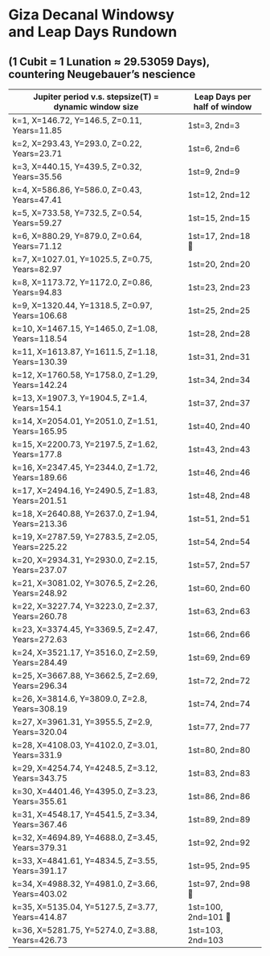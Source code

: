 # Giza Decanal Windowsy<br>and Leap Days Rundown

## (1 Cubit = 1 Lunation ≈ 29.53059 Days),<br>countering Neugebauer’s nescience
|Jupiter period v.s. stepsize(T) =<br>dynamic window size | Leap Days per<br>half of window |
|--------|-----------|
| k=1, X=146.72, Y=146.5, Z=0.11, Years=11.85 | 1st=3, 2nd=3 |
| k=2, X=293.43, Y=293.0, Z=0.22, Years=23.71 | 1st=6, 2nd=6 |
| k=3, X=440.15, Y=439.5, Z=0.32, Years=35.56 | 1st=9, 2nd=9 |
| k=4, X=586.86, Y=586.0, Z=0.43, Years=47.41 | 1st=12, 2nd=12 |
| k=5, X=733.58, Y=732.5, Z=0.54, Years=59.27 | 1st=15, 2nd=15 |
| k=6, X=880.29, Y=879.0, Z=0.64, Years=71.12 | 1st=17, 2nd=18 🙂 |
| k=7, X=1027.01, Y=1025.5, Z=0.75, Years=82.97 | 1st=20, 2nd=20 |
| k=8, X=1173.72, Y=1172.0, Z=0.86, Years=94.83 | 1st=23, 2nd=23 |
| k=9, X=1320.44, Y=1318.5, Z=0.97, Years=106.68 | 1st=25, 2nd=25 |
| k=10, X=1467.15, Y=1465.0, Z=1.08, Years=118.54 | 1st=28, 2nd=28 |
| k=11, X=1613.87, Y=1611.5, Z=1.18, Years=130.39 | 1st=31, 2nd=31 |
| k=12, X=1760.58, Y=1758.0, Z=1.29, Years=142.24 | 1st=34, 2nd=34 |
| k=13, X=1907.3, Y=1904.5, Z=1.4, Years=154.1 | 1st=37, 2nd=37 |
| k=14, X=2054.01, Y=2051.0, Z=1.51, Years=165.95 | 1st=40, 2nd=40 |
| k=15, X=2200.73, Y=2197.5, Z=1.62, Years=177.8 | 1st=43, 2nd=43 |
| k=16, X=2347.45, Y=2344.0, Z=1.72, Years=189.66 | 1st=46, 2nd=46 |
| k=17, X=2494.16, Y=2490.5, Z=1.83, Years=201.51 | 1st=48, 2nd=48 |
| k=18, X=2640.88, Y=2637.0, Z=1.94, Years=213.36 | 1st=51, 2nd=51 |
| k=19, X=2787.59, Y=2783.5, Z=2.05, Years=225.22 | 1st=54, 2nd=54 |
| k=20, X=2934.31, Y=2930.0, Z=2.15, Years=237.07 | 1st=57, 2nd=57 |
| k=21, X=3081.02, Y=3076.5, Z=2.26, Years=248.92 | 1st=60, 2nd=60 |
| k=22, X=3227.74, Y=3223.0, Z=2.37, Years=260.78 | 1st=63, 2nd=63 |
| k=23, X=3374.45, Y=3369.5, Z=2.47, Years=272.63 | 1st=66, 2nd=66 |
| k=24, X=3521.17, Y=3516.0, Z=2.59, Years=284.49 | 1st=69, 2nd=69 |
| k=25, X=3667.88, Y=3662.5, Z=2.69, Years=296.34 | 1st=72, 2nd=72 |
| k=26, X=3814.6, Y=3809.0, Z=2.8, Years=308.19 | 1st=74, 2nd=74 |
| k=27, X=3961.31, Y=3955.5, Z=2.9, Years=320.04 | 1st=77, 2nd=77 |
| k=28, X=4108.03, Y=4102.0, Z=3.01, Years=331.9 | 1st=80, 2nd=80 |
| k=29, X=4254.74, Y=4248.5, Z=3.12, Years=343.75 | 1st=83, 2nd=83 |
| k=30, X=4401.46, Y=4395.0, Z=3.23, Years=355.61 | 1st=86, 2nd=86 |
| k=31, X=4548.17, Y=4541.5, Z=3.34, Years=367.46 | 1st=89, 2nd=89 |
| k=32, X=4694.89, Y=4688.0, Z=3.45, Years=379.31 | 1st=92, 2nd=92 |
| k=33, X=4841.61, Y=4834.5, Z=3.55, Years=391.17 | 1st=95, 2nd=95 |
| k=34, X=4988.32, Y=4981.0, Z=3.66, Years=403.02 | 1st=97, 2nd=98 🙂 |
| k=35, X=5135.04, Y=5127.5, Z=3.77, Years=414.87 | 1st=100, 2nd=101 🙂 |
| k=36, X=5281.75, Y=5274.0, Z=3.88, Years=426.73 | 1st=103, 2nd=103 |
